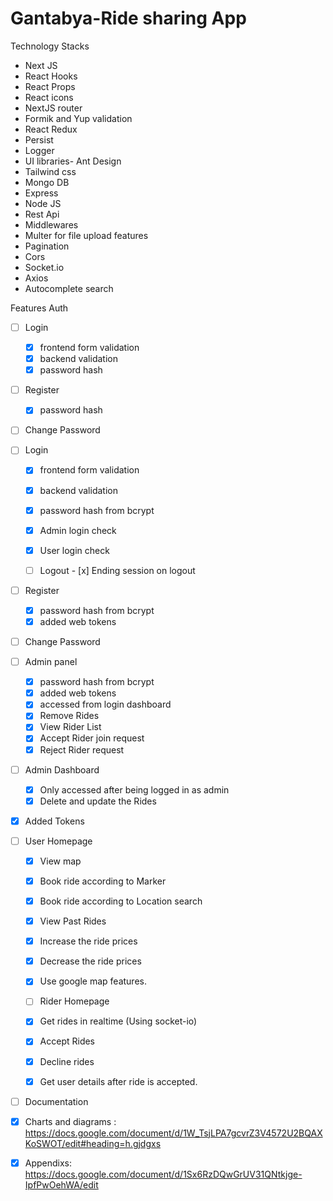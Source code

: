 # Gantabya-Ride sharing App

Technology Stacks
- Next JS
- React Hooks 
- React Props
- React icons
- NextJS router
- Formik and Yup validation
- React Redux
- Persist 
- Logger
- UI libraries- Ant Design
- Tailwind css
- Mongo DB
- Express
- Node JS
- Rest Api
- Middlewares
- Multer for file upload features
- Pagination
- Cors
- Socket.io
- Axios
- Autocomplete search



Features
Auth
- [ ] Login 
    - [x] frontend form validation
    - [x] backend validation
    - [x] password hash
- [ ] Register
    - [x] password hash
- [ ] Change Password
- [ ] Login 
    - [x] frontend form validation
    - [x] backend validation
    - [x] password hash from bcrypt
    - [x] Admin login check
    - [x] User login check


    - [ ] Logout
           - [x] Ending session on logout

- [ ] Register
    - [x] password hash from bcrypt
    - [x] added web tokens
- [ ] Change Password

- [ ] Admin panel
    - [x] password hash from bcrypt
    - [x] added web tokens
    - [x] accessed from login dashboard
    - [x] Remove Rides
    - [x] View Rider List
    - [x] Accept Rider join request
    - [x] Reject Rider request

 - [ ] Admin Dashboard
     - [x] Only accessed after being logged in as admin
     - [x] Delete and update the Rides

- [x] Added Tokens

- [ ] User Homepage
    - [x] View map
    - [x] Book ride according to Marker
    - [x] Book ride according to Location search
    - [x] View Past Rides
    - [x] Increase the ride prices
    - [x] Decrease the ride prices
    - [x] Use google map features.

    - [ ] Rider Homepage
    - [x] Get rides in realtime (Using socket-io)
    - [x] Accept Rides
    - [x] Decline rides
    - [x] Get user details after ride is accepted.



- [ ] Documentation

 -[x] Charts and diagrams : https://docs.google.com/document/d/1W_TsjLPA7gcvrZ3V4572U2BQAXKoSWOT/edit#heading=h.gjdgxs
 -[x] Appendixs: https://docs.google.com/document/d/1Sx6RzDQwGrUV31QNtkjge-IpfPwOehWA/edit
 
    


